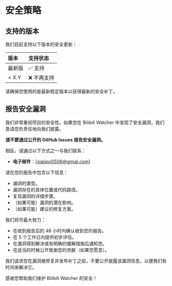 # 安全策略

## 支持的版本

我们目前支持以下版本的安全更新：

| 版本  | 支持状态          |
| :---- | :---------------- |
| 最新版 | :white_check_mark: 支持 |
| < X.Y | :x: 不再支持     |

请确保您使用的是最新稳定版本以获得最新的安全补丁。

## 报告安全漏洞

我们非常重视项目的安全性。如果您在 Bilibili Watcher 中发现了安全漏洞，我们恳请您负责任地向我们披露。

**请不要通过公开的 GitHub Issues 报告安全漏洞。**

相反，请通过以下方式之一与我们联系：

*   **电子邮件**：[xiajiayi0506@gmial.com]

请在您的报告中包含以下信息：

*   漏洞的类型。
*   漏洞存在的具体位置或代码路径。
*   复现漏洞的详细步骤。
*   （如果可能）漏洞的潜在影响。
*   （如果可能）建议的修复方案。

我们将尽最大努力：

*   在收到报告后的 48 小时内确认收到您的报告。
*   在 5 个工作日内提供初步评估。
*   在漏洞得到解决或有明确的缓解措施后通知您。
*   在适当的时候公开致谢您的贡献（如果您愿意）。

我们请求您在漏洞被修复并发布补丁之前，不要公开披露该漏洞信息，以便我们有时间来解决它。

感谢您帮助我们维护 Bilibili Watcher 的安全！
